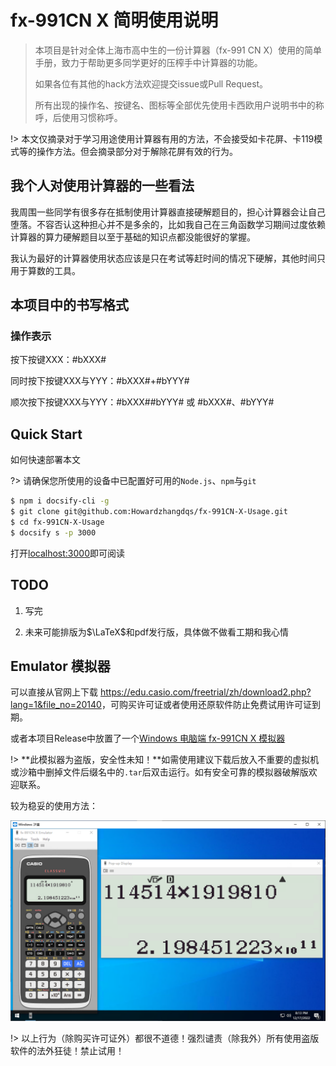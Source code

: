 # fx-991CN X 简明使用说明

> 本项目是针对全体上海市高中生的一份计算器（fx-991 CN X）使用的简单手册，致力于帮助更多同学更好的压榨手中计算器的功能。
> 
> 如果各位有其他的hack方法欢迎提交issue或Pull Request。
>
> 所有出现的操作名、按键名、图标等全部优先使用卡西欧用户说明书中的称呼，后使用习惯称呼。

!> 本文仅摘录对于学习用途使用计算器有用的方法，不会接受如卡花屏、卡119模式等的操作方法。但会摘录部分对于解除花屏有效的行为。

## 我个人对使用计算器的一些看法

我周围一些同学有很多存在抵制使用计算器直接硬解题目的，担心计算器会让自己堕落。不容否认这种担心并不是多余的，比如我自己在三角函数学习期间过度依赖计算器的算力硬解题目以至于基础的知识点都没能很好的掌握。

我认为最好的计算器使用状态应该是只在考试等赶时间的情况下硬解，其他时间只用于算数的工具。

## 本项目中的书写格式

### 操作表示
按下按键XXX：#bXXX#

同时按下按键XXX与YYY：#bXXX#+#bYYY#

顺次按下按键XXX与YYY：#bXXX##bYYY# 或 #bXXX#、#bYYY#

## Quick Start

如何快速部署本文

?> 请确保您所使用的设备中已配置好可用的`Node.js`、`npm`与`git`

```bash
$ npm i docsify-cli -g
$ git clone git@github.com:Howardzhangdqs/fx-991CN-X-Usage.git
$ cd fx-991CN-X-Usage
$ docsify s -p 3000
```

打开[localhost:3000](http://localhost:3000/)即可阅读

## TODO
1. 写完

2. 未来可能排版为$\LaTeX$和pdf发行版，具体做不做看工期和我心情

## Emulator 模拟器

可以直接从官网上下载 <https://edu.casio.com/freetrial/zh/download2.php?lang=1&file_no=20140>，可购买许可证或者使用还原软件防止免费试用许可证到期。

或者本项目Release中放置了一个[Windows 电脑端 fx-991CN X 模拟器](https://github.com/Howardzhangdqs/fx-991CN-X-Usage/releases/download/Emulator/fx-991CN.X.Emulator19.exe.tar)

!> **此模拟器为盗版，安全性未知！**如需使用建议下载后放入不重要的虚拟机或沙箱中删掉文件后缀名中的`.tar`后双击运行。如有安全可靠的模拟器破解版欢迎联系。

较为稳妥的使用方法：

![](assets/img/Snipaste_2022-11-30_19-49-57.png)

!> 以上行为（除购买许可证外）都很不道德！强烈谴责（除我外）所有使用盗版软件的法外狂徒！禁止试用！
